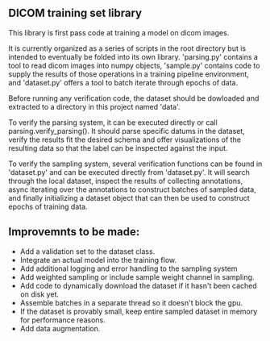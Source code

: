 DICOM training set library
-

This library is first pass code at training a model on dicom images.

It is currently organized as a series of scripts in the root directory but is intended to eventually be folded into its
own library. 'parsing.py' contains a tool to read dicom images into numpy objects, 'sample.py' contains code to supply
the results of those operations in a training pipeline environment, and 'dataset.py' offers a tool to batch iterate
through epochs of data.

Before running any verification code, the dataset should be dowloaded and extracted to a directory in this project
named 'data'.

To verify the parsing system, it can be executed directly or call parsing.verify_parsing(). It should parse specific
datums in the dataset, verify the results fit the desired schema and offer visualizations of the resulting data so that
the label can be inspected against the input.

To verify the sampling system, several verification functions can be found in 'dataset.py' and can be executed directly
from 'dataset.py'. It will search through the local dataset, inspect the results of collecting annotations, async 
iterating over the annotations to construct batches of sampled data, and finally initializing a dataset object that can
then be used to construct epochs of training data.

Improvemnts to be made:
-
- Add a validation set to the dataset class.
- Integrate an actual model into the training flow.
- Add additional logging and error handling to the sampling system
- Add weighted sampling or include sample weight channel in sampling.
- Add code to dynamically download the dataset if it hasn't been cached on disk yet.
- Assemble batches in a separate thread so it doesn't block the gpu.
- If the dataset is provably small, keep entire sampled dataset in memory for performance reasons.
- Add data augmentation.
